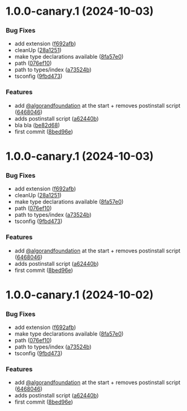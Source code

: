 # 1.0.0-canary.1 (2024-10-03)


### Bug Fixes

* add extension ([f692afb](https://github.com/HashMapsData2Value/hmd2v-fork-2-liquid-auth-use-wallet-client/commit/f692afbe1f9a6fdac2ef890d2e083d3b03cac8a5))
* cleanUp ([28a1251](https://github.com/HashMapsData2Value/hmd2v-fork-2-liquid-auth-use-wallet-client/commit/28a125159a8d7a653df9c66ef65f712ba2239934))
* make type declarations available ([8fa57e0](https://github.com/HashMapsData2Value/hmd2v-fork-2-liquid-auth-use-wallet-client/commit/8fa57e0f5435a6aaff8d05f999a8ae9c87a7875c))
* path ([076ef10](https://github.com/HashMapsData2Value/hmd2v-fork-2-liquid-auth-use-wallet-client/commit/076ef102d93ec5b17af4f5a519b84e18a26706f0))
* path to types/index ([a73524b](https://github.com/HashMapsData2Value/hmd2v-fork-2-liquid-auth-use-wallet-client/commit/a73524b2d50aa9c4bf9867eb01d35169bc0a6d0e))
* tsconfig ([9fbd473](https://github.com/HashMapsData2Value/hmd2v-fork-2-liquid-auth-use-wallet-client/commit/9fbd47353af25b0ddab31ff9c08fdeb56e065b4c))


### Features

* add [@algorandfoundation](https://github.com/algorandfoundation) at the start + removes postinstall script ([6468046](https://github.com/HashMapsData2Value/hmd2v-fork-2-liquid-auth-use-wallet-client/commit/6468046d155077c758e74ca1b7e7adee26aa005c))
* adds postinstall script ([a62440b](https://github.com/HashMapsData2Value/hmd2v-fork-2-liquid-auth-use-wallet-client/commit/a62440b794650f3b0b063dd5269c23beac1c0810))
* bla bla ([be82d68](https://github.com/HashMapsData2Value/hmd2v-fork-2-liquid-auth-use-wallet-client/commit/be82d68daf633a6caf5c7f4e158a8fa0d8e660fe))
* first commit ([8bed96e](https://github.com/HashMapsData2Value/hmd2v-fork-2-liquid-auth-use-wallet-client/commit/8bed96ea700ffaec495cee6d1a076c60c3b8aade))

# 1.0.0-canary.1 (2024-10-03)


### Bug Fixes

* add extension ([f692afb](https://github.com/HashMapsData2Value/hmd2v-fork-2-liquid-auth-use-wallet-client/commit/f692afbe1f9a6fdac2ef890d2e083d3b03cac8a5))
* cleanUp ([28a1251](https://github.com/HashMapsData2Value/hmd2v-fork-2-liquid-auth-use-wallet-client/commit/28a125159a8d7a653df9c66ef65f712ba2239934))
* make type declarations available ([8fa57e0](https://github.com/HashMapsData2Value/hmd2v-fork-2-liquid-auth-use-wallet-client/commit/8fa57e0f5435a6aaff8d05f999a8ae9c87a7875c))
* path ([076ef10](https://github.com/HashMapsData2Value/hmd2v-fork-2-liquid-auth-use-wallet-client/commit/076ef102d93ec5b17af4f5a519b84e18a26706f0))
* path to types/index ([a73524b](https://github.com/HashMapsData2Value/hmd2v-fork-2-liquid-auth-use-wallet-client/commit/a73524b2d50aa9c4bf9867eb01d35169bc0a6d0e))
* tsconfig ([9fbd473](https://github.com/HashMapsData2Value/hmd2v-fork-2-liquid-auth-use-wallet-client/commit/9fbd47353af25b0ddab31ff9c08fdeb56e065b4c))


### Features

* add [@algorandfoundation](https://github.com/algorandfoundation) at the start + removes postinstall script ([6468046](https://github.com/HashMapsData2Value/hmd2v-fork-2-liquid-auth-use-wallet-client/commit/6468046d155077c758e74ca1b7e7adee26aa005c))
* adds postinstall script ([a62440b](https://github.com/HashMapsData2Value/hmd2v-fork-2-liquid-auth-use-wallet-client/commit/a62440b794650f3b0b063dd5269c23beac1c0810))
* first commit ([8bed96e](https://github.com/HashMapsData2Value/hmd2v-fork-2-liquid-auth-use-wallet-client/commit/8bed96ea700ffaec495cee6d1a076c60c3b8aade))

# 1.0.0-canary.1 (2024-10-02)


### Bug Fixes

* add extension ([f692afb](https://github.com/algorandfoundation/liquid-auth-use-wallet-client/commit/f692afbe1f9a6fdac2ef890d2e083d3b03cac8a5))
* make type declarations available ([8fa57e0](https://github.com/algorandfoundation/liquid-auth-use-wallet-client/commit/8fa57e0f5435a6aaff8d05f999a8ae9c87a7875c))
* path ([076ef10](https://github.com/algorandfoundation/liquid-auth-use-wallet-client/commit/076ef102d93ec5b17af4f5a519b84e18a26706f0))
* path to types/index ([a73524b](https://github.com/algorandfoundation/liquid-auth-use-wallet-client/commit/a73524b2d50aa9c4bf9867eb01d35169bc0a6d0e))
* tsconfig ([9fbd473](https://github.com/algorandfoundation/liquid-auth-use-wallet-client/commit/9fbd47353af25b0ddab31ff9c08fdeb56e065b4c))


### Features

* add [@algorandfoundation](https://github.com/algorandfoundation) at the start + removes postinstall script ([6468046](https://github.com/algorandfoundation/liquid-auth-use-wallet-client/commit/6468046d155077c758e74ca1b7e7adee26aa005c))
* adds postinstall script ([a62440b](https://github.com/algorandfoundation/liquid-auth-use-wallet-client/commit/a62440b794650f3b0b063dd5269c23beac1c0810))
* first commit ([8bed96e](https://github.com/algorandfoundation/liquid-auth-use-wallet-client/commit/8bed96ea700ffaec495cee6d1a076c60c3b8aade))
